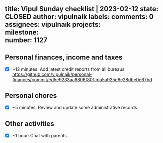 title:	Vipul Sunday checklist | 2023-02-12
state:	CLOSED
author:	vipulnaik
labels:	
comments:	0
assignees:	vipulnaik
projects:	
milestone:	
number:	1127
--
##  Personal finances, income and taxes

- [x] ~12 minutes: Add latest credit reports from all bureaus https://github.com/vipulnaik/personal-finances/commit/ed5e9233aa6806f801cda5a925e8e28dbe0e67bd

## Personal chores

- [x] ~5 minutes: Review and update some administrative records

## Other activities

- [x] ~1 hour: Chat with parents
